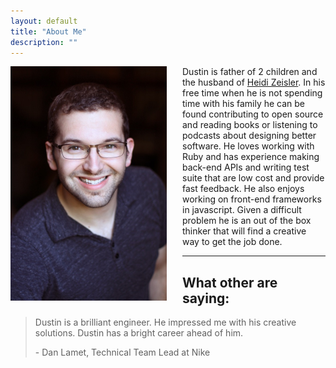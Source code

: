 ```yaml
---
layout: default
title: "About Me"
description: ""
---
```


<img src="/images/dustin_zeisler.jpg" alt="" style="float:left; padding-right: 25px; width:250px;">


  Dustin is father of 2 children and the husband of [Heidi Zeisler](http://HeidiZeisler.com). In his free time when he is not spending time with his family he can be found contributing to open source and reading books or listening to podcasts about designing better software. He loves working with Ruby and has experience making back-end APIs and writing test suite that are low cost and provide fast feedback. He also enjoys working on front-end frameworks in javascript. Given a difficult problem he is an out of the box thinker that will find a creative way to get the job done. 

--------------

<h2>What other are saying:</h2>

<blockquote><p>Dustin is a brilliant engineer. He impressed me with his creative solutions. Dustin has a bright career ahead of him.</p>
<span>- Dan Lamet, Technical Team Lead at Nike</span>
</blockquote>



